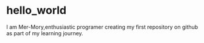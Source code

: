 # hello_world
I am Mer-Mory,enthusiastic programer creating my first repository on github as part of my learning journey.

